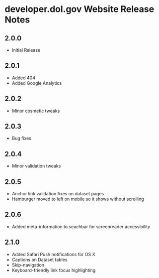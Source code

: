 developer.dol.gov Website Release Notes
=======================================

2.0.0
-----
* Initial Release


2.0.1
-----
* Added 404
* Added Google Analytics


2.0.2
-----
* Minor cosmetic tweaks


2.0.3
-----
* Bug fixes


2.0.4
-----
* Minor validation tweaks


2.0.5
-----
* Anchor link validation fixes on dataset pages
* Hamburger moved to left on mobile so it shows without scrolling


2.0.6
-----
* Added meta-information to seachbar for screenreader accessibility


2.1.0
-----
* Added Safari Push notifications for OS X
* Captions on Dataset tables
* Skip-navigation
* Keyboard-friendly link focus highlighting

